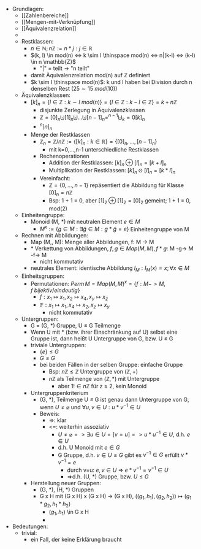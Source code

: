 - Grundlagen:
	- [[Zahlenbereiche]]
	- [[Mengen-mit-Verknüpfung]]
	- [[Äquivalenzrelation]]
	-
	- Restklassen:
		- $n \in \mathbb{N}; n \mathbb{Z} := { n \ast j : j \in \mathbb{R} }$
		- $(k, l) \in mod(n) <=> k \sim l \thinspace mod(n) <=> n|(k-l) <=> (k-l) \in n \mathbb{Z}$
			- "|" = teilt -> "n teilt"
		- damit Äquivalenzrelation mod(n) auf $\mathbb{Z}$ definiert
		- $k \sim l \thinspace mod(n)$: k und l haben bei Division durch n denselben Rest ($25\sim15 \ mod(10)$)
	- Äquivalenzklassen:
		- $[k]_n = \{l \in \mathbb{Z}: k \sim l \ mod(n)\} = \{l \in \mathbb{Z}: k - l \in \mathbb{Z}\} = k + n\mathbb{Z}$
			- disjunkte Zerlegung in Äquivalenzklassen
			- $\mathbb{Z} = [0]_n \biguplus [1]_n \biguplus ... \biguplus [n-1]_n = ^{n-1}\biguplus_k=0 [k]_n$
			- $^n[n]_n$
		- Menge der Restklassen
			- $\mathbb{Z}_n = \mathbb{Z}/n\mathbb{Z} := \{[k]_n: k \in \mathbb{R}\} = \{[0]_n, ..., [n-1]_n\}$
				- mit k=0,...,n-1 unterschiedliche Restklassen
			- Rechenoperationen
				- Addition der Restklassen: $[k]_{n} \oplus [l]_{n}=[k+l]_{n}$
				- Multiplikation der Restklassen: $[k]_{n} \odot [l]_{n}=[k \ast l]_{n}$
			- Vereinfacht:
				- $\mathbb{Z} = \{0, ..., n-1\}$ repäsentiert die Abbildung für Klasse $[0]_n = n\mathbb{Z}$
				- Bsp: 1 + 1 = 0, aber $[1]_2 \oplus [1]_2 = [0]_2$ gemeint; 1 + 1 = 0, mod(2)
	- Einheitengruppe:
		- Monoid (M, *) mit neutralen Element $e \in M$
			- $M^x := \{g \in M: \exists \widetilde{g} \in M: g \ast \widetilde{g} = e\}$ Einheitengruppe von M
	- Rechnen mit Abbildungen:
		- Map (M,, M): Menge aller Abbildungen, f: M -> M
		- $\ast$ Verkettung von Abbildungen, $f,g \in Map(M, M), f \ast g$: M -g-> M -f-> M
			- nicht kommutativ
		- neutrales Element: identische Abbildung $I_M: I_M(x) = x; \forall x \in M$
	- Einheitsgruppen:
		- Permutationen: $Perm \, M = Map(M, M)^x = \{f: M -> M, f \  bijektiv / eindeutig\}$
			- $f: x_1 \mapsto x_1, x_2 \mapsto x_4, x_y \mapsto x_z$
			- $\mathbb{F}: x_1 \mapsto x_1 ,x_4 \mapsto x_2, x_z \mapsto x_y$
				- nicht kommutativ
	- Untergruppen:
		- G = (G, $\ast$) Gruppe, U $\leq$ G Teilmenge
		- Wenn U mit $\ast$ (bzw. ihrer Einschränkung auf U) selbst eine Gruppe ist, dann heißt U Untergruppe von G, bzw. U $\leq$ G
		- triviale Untergruppen:
			- $\{e\} \leq G$
			- $G \leq G$
			- bei beiden Fällen in der selben Gruppe: einfache Gruppe
				- Bsp: $n\mathbb{Z} \leq \mathbb{Z}$ Untergruppe von $(\mathbb{Z}, +)$
				- $n\mathbb{Z}$ als Teilmenge von $(\mathbb{Z}, \ast)$  mit Untergruppe
					- aber $1 ! \in n\mathbb{Z}$ für z $\geq$ 2, kein Monoid
		- Untergruppenkriterium
			- (G, $\ast$), Teilmenge U $\leq$ G ist genau dann Untergruppe von G, wenn $U \neq \varnothing$ und $\forall u, v \in U: u \ast v^{-1} \in U$
			- Beweis:
				- =>: klar
				- <=: weiterhin assoziativ
					- $U \neq \varnothing => \exists u \in U =[v=u]=> u \ast u^{-1} \in U$, d.h. $e \in U$
					- d.h. U Monoid mit $e \in G$
					- G Gruppe, d.h. $v \in U \leq G$ gibt es $v^{-1} \in G$ erfüllt $v \ast v^{-1} = e$
						- durch v=u: $e,v \in U$ => $e \ast v^{-1} = v^{-1} \in U$
						- =>d.h. (U, $\ast$) Gruppe, bzw. $U \leq G$
		- Herstellung neuer Gruppen:
			- (G, $\ast$), (H, *) Gruppen
			- G x H mit (G x H) x (G x H) -> (G x H), $((g_1, h_1), (g_2, h_2)) \mapsto (g_1 \ast g_2, h_1 \ast h_2)$
				- $(g_1, h_1)$ \in G x H
				-
- Bedeutungen:
	- trivial:
		- ein Fall, der keine Erklärung braucht